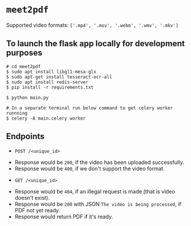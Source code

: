 # `meet2pdf`

Supported video formats: `['.mp4', '.mov', '.webm', '.wmv', '.mkv']`

## To launch the flask app locally for development purposes
```code
# cd meet2pdf
$ sudo apt install libgl1-mesa-glx
$ sudo apt-get install tesseract-ocr-all
$ sudo apt install redis-server
$ pip install -r requirements.txt

$ python main.py

# In a separate terminal run below command to get celery worker runnning
$ celery -A main.celery worker
```

## Endpoints
* `POST /<unique_id>`
- Response would be `200`, if the video has been uploaded successfully.
- Response would be `400`, if we don't support the video format.

* `GET /<unique_id>`
- Response would be `404`, if an illegal request is made (that is video doesn't exist).
- Response would be `200` with JSON `The video is being processed`, if PDF not yet ready.
- Response would return PDF if it's ready.
